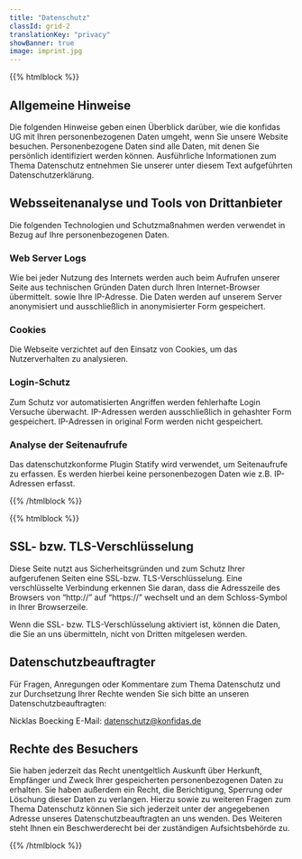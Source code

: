 ```yaml
---
title: "Datenschutz"
classId: grid-2
translationKey: "privacy"
showBanner: true
image: imprint.jpg
---
```

{{% htmlblock %}}
## Allgemeine Hinweise
Die folgenden Hinweise geben einen Überblick darüber, wie die konfidas UG mit Ihren personenbezogenen Daten umgeht, wenn Sie unsere Website besuchen. Personenbezogene Daten sind alle Daten, mit denen Sie persönlich identifiziert werden können. Ausführliche Informationen zum Thema Datenschutz entnehmen Sie unserer unter diesem Text aufgeführten Datenschutzerklärung.

## Websseitenanalyse und Tools von Drittanbieter
Die folgenden Technologien und Schutzmaßnahmen werden verwendet in Bezug auf Ihre personenbezogenen Daten.

### Web Server Logs
Wie bei jeder Nutzung des Internets werden auch beim Aufrufen unserer Seite aus technischen Gründen Daten durch Ihren Internet-Browser übermittelt. sowie Ihre IP-Adresse. Die Daten werden auf unserem Server anonymisiert und ausschließlich in anonymisierter Form gespeichert.

### Cookies
Die Webseite verzichtet auf den Einsatz von Cookies, um das Nutzerverhalten zu analysieren.

### Login-Schutz
Zum Schutz vor automatisierten Angriffen werden fehlerhafte Login Versuche überwacht. IP-Adressen werden ausschließlich in gehashter Form gespeichert. IP-Adressen in original Form werden nicht gespeichert.

### Analyse der Seitenaufrufe
Das datenschutzkonforme Plugin Statify wird verwendet, um Seitenaufrufe zu erfassen. Es werden hierbei keine personenbezogen Daten wie z.B. IP-Adressen erfasst.

{{% /htmlblock %}}

{{% htmlblock %}}

## SSL- bzw. TLS-Verschlüsselung
Diese Seite nutzt aus Sicherheitsgründen und zum Schutz Ihrer aufgerufenen Seiten eine SSL-bzw. TLS-Verschlüsselung. Eine verschlüsselte Verbindung erkennen Sie daran, dass die Adresszeile des Browsers von “http://” auf “https://” wechselt und an dem Schloss-Symbol in Ihrer Browserzeile.

Wenn die SSL- bzw. TLS-Verschlüsselung aktiviert ist, können die Daten, die Sie an uns übermitteln, nicht von Dritten mitgelesen werden.

## Datenschutzbeauftragter
Für Fragen, Anregungen oder Kommentare zum Thema Datenschutz und zur Durchsetzung Ihrer Rechte wenden Sie sich bitte an unseren Datenschutzbeauftragten:

Nicklas Boecking
E-Mail: [datenschutz@konfidas.de](javascript:;)

## Rechte des Besuchers
Sie haben jederzeit das Recht unentgeltlich Auskunft über Herkunft, Empfänger und Zweck Ihrer gespeicherten personenbezogenen Daten zu erhalten. Sie haben außerdem ein Recht, die Berichtigung, Sperrung oder Löschung dieser Daten zu verlangen. Hierzu sowie zu weiteren Fragen zum Thema Datenschutz können Sie sich jederzeit unter der angegebenen Adresse unseres Datenschutzbeauftragten an uns wenden. Des Weiteren steht Ihnen ein Beschwerderecht bei der zuständigen Aufsichtsbehörde zu.

{{% /htmlblock %}}